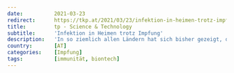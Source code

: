 ```yaml
---
date:          2021-03-23
redirect:      https://tkp.at/2021/03/23/infektion-in-heimen-trotz-impfung/
title:         tp - Science & Technology
subtitle:      'Infektion in Heimen trotz Impfung'
description:   'In so ziemlich allen Ländern hat sich bisher gezeigt, dass nach Impfungen vor allem in Heimen vermehrt Infektionen auftreten. Das wird nun auch von Lockdown- und Maskenpflicht-Kaiser Bayern gemeldet. Bayern ist überhaupt ein gutes Beispiel, wie man mit den schärfsten Maßnahmen die schlechtesten Ergebnisse einfährt. Denn bezüglich autoritärer Gesinnung kann dem „Frei“staat in den letzten …'
country:       [AT]
categories:    [Impfung]
tags:          [immunität, biontech]
---
```

